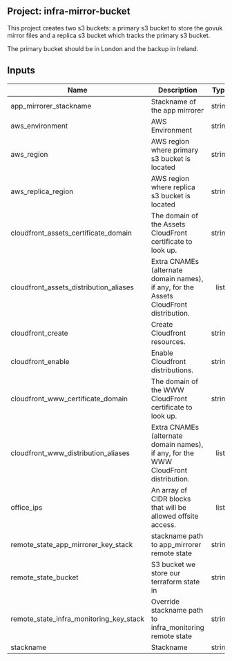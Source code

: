 ## Project: infra-mirror-bucket

This project creates two s3 buckets: a primary s3 bucket to store the govuk
mirror files and a replica s3 bucket which tracks the primary s3 bucket.

The primary bucket should be in London and the backup in Ireland.



## Inputs

| Name | Description | Type | Default | Required |
|------|-------------|:----:|:-----:|:-----:|
| app_mirrorer_stackname | Stackname of the app mirrorer | string | - | yes |
| aws_environment | AWS Environment | string | - | yes |
| aws_region | AWS region where primary s3 bucket is located | string | `eu-west-2` | no |
| aws_replica_region | AWS region where replica s3 bucket is located | string | `eu-west-1` | no |
| cloudfront_assets_certificate_domain | The domain of the Assets CloudFront certificate to look up. | string | `` | no |
| cloudfront_assets_distribution_aliases | Extra CNAMEs (alternate domain names), if any, for the Assets CloudFront distribution. | list | `<list>` | no |
| cloudfront_create | Create Cloudfront resources. | string | `false` | no |
| cloudfront_enable | Enable Cloudfront distributions. | string | `false` | no |
| cloudfront_www_certificate_domain | The domain of the WWW CloudFront certificate to look up. | string | `` | no |
| cloudfront_www_distribution_aliases | Extra CNAMEs (alternate domain names), if any, for the WWW CloudFront distribution. | list | `<list>` | no |
| office_ips | An array of CIDR blocks that will be allowed offsite access. | list | - | yes |
| remote_state_app_mirrorer_key_stack | stackname path to app_mirrorer remote state | string | `` | no |
| remote_state_bucket | S3 bucket we store our terraform state in | string | - | yes |
| remote_state_infra_monitoring_key_stack | Override stackname path to infra_monitoring remote state | string | `` | no |
| stackname | Stackname | string | - | yes |

